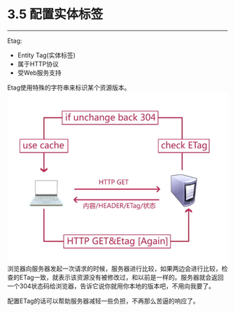 # 3.5 配置实体标签

---

Etag:

* Entity Tag\(实体标签\)
* 属于HTTP协议
* 受Web服务支持

Etag使用特殊的字符串来标识某个资源版本。![](/assets/QQ截图20170314165729.png)浏览器向服务器发起一次请求的时候，服务器进行比较，如果两边会进行比较，检查的ETag一致，就表示该资源没有被修改过，和以前是一样的。服务器就会返回一个304状态码给浏览器，告诉它说你就用你本地的版本吧，不用向我要了。

配置ETag的话可以帮助服务器减轻一些负担，不再那么苦逼的响应了。


